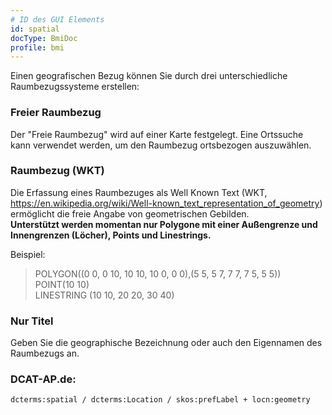 ```yaml
---
# ID des GUI Elements
id: spatial
docType: BmiDoc
profile: bmi
---
```


Einen geografischen Bezug können Sie durch drei unterschiedliche Raumbezugssysteme erstellen:

### Freier Raumbezug
Der "Freie Raumbezug" wird auf einer Karte festgelegt. Eine Ortssuche kann verwendet werden, um den Raumbezug ortsbezogen auszuwählen.

### Raumbezug (WKT)
Die Erfassung eines Raumbezuges als Well Known Text (WKT, https://en.wikipedia.org/wiki/Well-known_text_representation_of_geometry) ermöglicht die freie Angabe von geometrischen Gebilden.<br />
**Unterstützt werden momentan nur Polygone mit einer Außengrenze und Innengrenzen (Löcher), Points und Linestrings.**

Beispiel:
>  POLYGON((0 0, 0 10, 10 10, 10 0, 0 0),(5 5, 5 7, 7 7, 7 5, 5 5))  
>  POINT(10 10)  
>  LINESTRING (10 10, 20 20, 30 40)  

### Nur Titel
Geben Sie die geographische Bezeichnung oder auch den Eigennamen des Raumbezugs an.

### DCAT-AP.de:
`dcterms:spatial / dcterms:Location / skos:prefLabel + locn:geometry`
